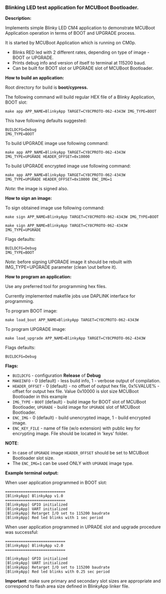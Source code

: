### Blinking LED test application for MCUBoot Bootloader.

**Description:**

Implements simple Blinky LED CM4 application to demonstrate MCUBoot Application operation in terms of BOOT and UPGRADE process.

It is started by MCUBoot Application which is running on CM0p.

* Blinks RED led with 2 different rates, depending on type of image - BOOT or UPGRADE.
* Prints debug info and version of itself to terminal at 115200 baud.
* Can be built for BOOT slot or UPGRADE slot of MCUBoot Bootloader.

**How to build an application:**

Root directory for build is **boot/cypress.**

The following command will build regular HEX file of a Blinky Application, BOOT slot:

    make app APP_NAME=BlinkyApp TARGET=CY8CPROTO-062-4343W IMG_TYPE=BOOT

This have following defaults suggested:

    BUILDCFG=Debug
    IMG_TYPE=BOOT

To build UPGRADE image use following command:

    make app APP_NAME=BlinkyApp TARGET=CY8CPROTO-062-4343W IMG_TYPE=UPGRADE HEADER_OFFSET=0x10000

To build UPGRADE encrypted image use following command:

    make app APP_NAME=BlinkyApp TARGET=CY8CPROTO-062-4343W IMG_TYPE=UPGRADE HEADER_OFFSET=0x10000 ENC_IMG=1

*Note:* the image is signed also.

**How to sign an image:**

To sign obtained image use following command:

    make sign APP_NAME=BlinkyApp TARGET=CY8CPROTO-062-4343W IMG_TYPE=BOOT

    make sign APP_NAME=BlinkyApp TARGET=CY8CPROTO-062-4343W IMG_TYPE=UPGRADE

Flags defaults:

    BUILDCFG=Debug
    IMG_TYPE=BOOT

*Note:* before signing UPGRADE image it should be rebuilt with IMG_TYPE=UPGRADE parameter (clean \out before it).

**How to program an application:**

Use any preferred tool for programming hex files.

Currently implemented makefile jobs use DAPLINK interface for programming.

To program BOOT image:

    make load_boot APP_NAME=BlinkyApp TARGET=CY8CPROTO-062-4343W

To program UPGRADE image:

    make load_upgrade APP_NAME=BlinkyApp TARGET=CY8CPROTO-062-4343W

Flags defaults:

    BUILDCFG=Debug

**Flags:**
- `BUILDCFG` - configuration **Release** of **Debug**
- `MAKEINFO` - 0 (default) - less build info, 1 - verbose output of compilation.
- `HEADER_OFFSET` - 0 (default) - no offset of output hex file, 0x%VALUE% - offset for output hex file. Value 0x10000 is slot size MCUBoot Bootloader in this example
- `IMG_TYPE` - `BOOT` (default) - build image for BOOT slot of MCUBoot Bootloader, `UPGRADE` - build image for `UPGRADE` slot of MCUBoot Bootloader.
- `ENC_IMG` - 0 (default) - build unencrypted image, 1 - build encrypted image.
- `ENC_KEY_FILE` - name of file (w/o extension) with public key for encrypting image. File should be located in 'keys' folder.

**NOTE**: 
- In case of `UPGRADE` image `HEADER_OFFSET` should be set to MCUBoot Bootloader slot size.
- The `ENC_IMG=1` can be used ONLY with `UPGRADE` image type.

**Example terminal output:**

When user application programmed in BOOT slot:

    ===========================
    [BlinkyApp] BlinkyApp v1.0
    ===========================
    [BlinkyApp] GPIO initialized
    [BlinkyApp] UART initialized
    [BlinkyApp] Retarget I/O set to 115200 baudrate
    [BlinkyApp] Red led blinks with 1 sec period

When user application programmed in UPRADE slot and upgrade procedure was successful:

    ===========================
    [BlinkyApp] BlinkyApp v2.0
    ===========================

    [BlinkyApp] GPIO initialized
    [BlinkyApp] UART initialized
    [BlinkyApp] Retarget I/O set to 115200 baudrate
    [BlinkyApp] Red led blinks with 0.25 sec period

**Important**: make sure primary and secondary slot sizes are appropriate and correspond to flash area size defined in BlinkyApp linker file.
